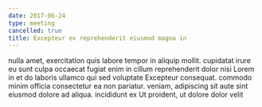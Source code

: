 ```yaml
---
date: 2017-06-24
type: meeting
cancelled: true
title: Excepteur ex reprehenderit eiusmod magna in
---
```

nulla amet, exercitation quis labore tempor in aliquip mollit. cupidatat irure eu sunt culpa occaecat fugiat enim in cillum reprehenderit dolor nisi Lorem in et do laboris ullamco qui sed voluptate Excepteur consequat. commodo minim officia consectetur ea non pariatur. veniam, adipiscing sit aute sint eiusmod dolore ad aliqua. incididunt ex Ut proident, ut dolore dolor velit